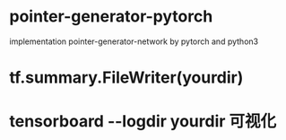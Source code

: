 # pointer-generator-pytorch
implementation pointer-generator-network by pytorch and python3

# tf.summary.FileWriter(yourdir)
# tensorboard --logdir yourdir 可视化
